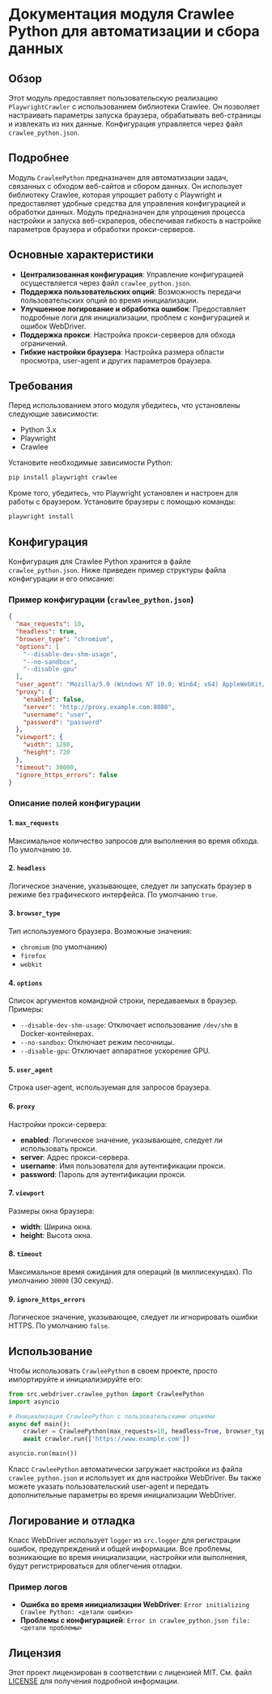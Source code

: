 # Документация модуля Crawlee Python для автоматизации и сбора данных

## Обзор

Этот модуль предоставляет пользовательскую реализацию `PlaywrightCrawler` с использованием библиотеки Crawlee. Он позволяет настраивать параметры запуска браузера, обрабатывать веб-страницы и извлекать из них данные. Конфигурация управляется через файл `crawlee_python.json`.

## Подробнее

Модуль `CrawleePython` предназначен для автоматизации задач, связанных с обходом веб-сайтов и сбором данных. Он использует библиотеку Crawlee, которая упрощает работу с Playwright и предоставляет удобные средства для управления конфигурацией и обработки данных. Модуль предназначен для упрощения процесса настройки и запуска веб-скраперов, обеспечивая гибкость в настройке параметров браузера и обработки прокси-серверов.

## Основные характеристики

- **Централизованная конфигурация**: Управление конфигурацией осуществляется через файл `crawlee_python.json`.
- **Поддержка пользовательских опций**: Возможность передачи пользовательских опций во время инициализации.
- **Улучшенное логирование и обработка ошибок**: Предоставляет подробные логи для инициализации, проблем с конфигурацией и ошибок WebDriver.
- **Поддержка прокси**: Настройка прокси-серверов для обхода ограничений.
- **Гибкие настройки браузера**: Настройка размера области просмотра, user-agent и других параметров браузера.

## Требования

Перед использованием этого модуля убедитесь, что установлены следующие зависимости:

- Python 3.x
- Playwright
- Crawlee

Установите необходимые зависимости Python:

```bash
pip install playwright crawlee
```

Кроме того, убедитесь, что Playwright установлен и настроен для работы с браузером. Установите браузеры с помощью команды:

```bash
playwright install
```

## Конфигурация

Конфигурация для Crawlee Python хранится в файле `crawlee_python.json`. Ниже приведен пример структуры файла конфигурации и его описание:

### Пример конфигурации (`crawlee_python.json`)

```json
{
  "max_requests": 10,
  "headless": true,
  "browser_type": "chromium",
  "options": [
    "--disable-dev-shm-usage",
    "--no-sandbox",
    "--disable-gpu"
  ],
  "user_agent": "Mozilla/5.0 (Windows NT 10.0; Win64; x64) AppleWebKit/537.36 (KHTML, like Gecko) Chrome/96.0.4664.110 Safari/537.36",
  "proxy": {
    "enabled": false,
    "server": "http://proxy.example.com:8080",
    "username": "user",
    "password": "password"
  },
  "viewport": {
    "width": 1280,
    "height": 720
  },
  "timeout": 30000,
  "ignore_https_errors": false
}
```

### Описание полей конфигурации

#### 1. `max_requests`

Максимальное количество запросов для выполнения во время обхода. По умолчанию `10`.

#### 2. `headless`

Логическое значение, указывающее, следует ли запускать браузер в режиме без графического интерфейса. По умолчанию `true`.

#### 3. `browser_type`

Тип используемого браузера. Возможные значения:
- `chromium` (по умолчанию)
- `firefox`
- `webkit`

#### 4. `options`

Список аргументов командной строки, передаваемых в браузер. Примеры:
- `--disable-dev-shm-usage`: Отключает использование `/dev/shm` в Docker-контейнерах.
- `--no-sandbox`: Отключает режим песочницы.
- `--disable-gpu`: Отключает аппаратное ускорение GPU.

#### 5. `user_agent`

Строка user-agent, используемая для запросов браузера.

#### 6. `proxy`

Настройки прокси-сервера:
- **enabled**: Логическое значение, указывающее, следует ли использовать прокси.
- **server**: Адрес прокси-сервера.
- **username**: Имя пользователя для аутентификации прокси.
- **password**: Пароль для аутентификации прокси.

#### 7. `viewport`

Размеры окна браузера:
- **width**: Ширина окна.
- **height**: Высота окна.

#### 8. `timeout`

Максимальное время ожидания для операций (в миллисекундах). По умолчанию `30000` (30 секунд).

#### 9. `ignore_https_errors`

Логическое значение, указывающее, следует ли игнорировать ошибки HTTPS. По умолчанию `false`.

## Использование

Чтобы использовать `CrawleePython` в своем проекте, просто импортируйте и инициализируйте его:

```python
from src.webdriver.crawlee_python import CrawleePython
import asyncio

# Инициализация CrawleePython с пользовательскими опциями
async def main():
    crawler = CrawleePython(max_requests=10, headless=True, browser_type='chromium', options=["--headless"])
    await crawler.run(['https://www.example.com'])

asyncio.run(main())
```

Класс `CrawleePython` автоматически загружает настройки из файла `crawlee_python.json` и использует их для настройки WebDriver. Вы также можете указать пользовательский user-agent и передать дополнительные параметры во время инициализации WebDriver.

## Логирование и отладка

Класс WebDriver использует `logger` из `src.logger` для регистрации ошибок, предупреждений и общей информации. Все проблемы, возникающие во время инициализации, настройки или выполнения, будут регистрироваться для облегчения отладки.

### Пример логов

- **Ошибка во время инициализации WebDriver**: `Error initializing Crawlee Python: <детали ошибки>`
- **Проблемы с конфигурацией**: `Error in crawlee_python.json file: <детали проблемы>`

## Лицензия

Этот проект лицензирован в соответствии с лицензией MIT. См. файл [LICENSE](../../LICENSE) для получения подробной информации.